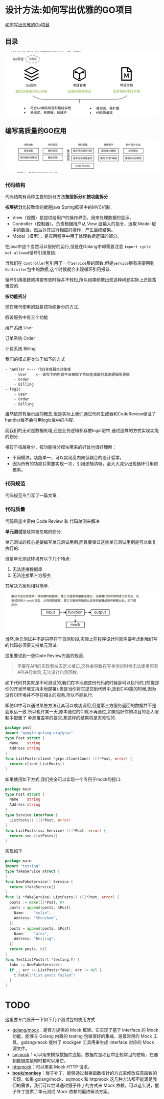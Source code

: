 # 设计方法:如何写出优雅的GO项目


[如何写出优雅的Go项目](https://jewel-drawbridge-9fe.notion.site/10-Go-a14d88c1b7db41319e31d7d01f01e46f#6a7cf891e4dc471193f8e1a5fe98be10)

## 目录
![GO项目](2022-09-18-15-16-07.png)

## 编写高质量的GO应用

![目录](2022-09-18-15-17-34.png)

### 代码结构

代码结构有两种主要的拆分方法**按层拆分**和**按功能拆分**

**按层拆分**比较致命的就是java Spring框架中的MVC机制.
- View（视图）是提供给用户的操作界面，用来处理数据的显示。
- Controller（控制器），负责根据用户从 View 层输入的指令，选取 Model 层中的数据，然后对其进行相应的操作，产生最终结果。
- Model（模型），是应用程序中用于处理数据逻辑的部分。

在java中这个当然可以很好的运行,但是在Golang中却需要注意
`import cycle not allowed`循环引用报错.

当我们在 `Controller`包引用了一个`Service`层的函数,但是`Service`层有需要用到`Controller`包中的数据,这个时候就会出现循环引用报错.

循环引用报错的排查有些时候并不轻松,所以如果频繁出现这种问题实际上还是蛮难受的.

**按功能拆分**

现在我司使用的就是按功能拆分的方式.

假设服务中有三个功能

用户系统 User

订单系统 Order

计费系统 Billing

我们的模式更类似于如下的方式
```
- handler <--- 代码生成器自动生成
    - User    <--该包下的内容不会被除了代码生成器的其他逻辑所更改
    - Order
    - Billing
- logic
    - User
    - Order
    - Billing

```
虽然依然有展示层的概念,但是实际上我们通过代码生成器和CodeReview保证了handler层不会引用logic层中的内容.

而我们的无论是数据处理,还是业务逻辑都存放logic层中,通过这样的方式实现功能的划分.

相较于按层拆分，按功能拆分模块带来的好处也很好理解：

- 不同模块，功能单一，可以实现高内聚低耦合的设计哲学。
- 因为所有的功能只需要实现一次，引用逻辑清晰，会大大减少出现循环引用的概率。

### 代码规范

代码规范专门写了一篇文章.

### 代码质量

代码质量主要由 Code Review 和 代码单测来解决

**单元测试**是经常被忽略的部分.

单元测试的核心是要编写单元测试用例,而且要保证这些单元测试用例是可以重复执行的.

但是单元测试环境有以下几个特点:
1. 无法连接数据库
2. 无法连接第三方服务

其解决方案也相对简单.

![](2022-09-18-16-00-53.png)

当然,单元测试并不是只存在于自测阶段,实际上在程序设计时就需要考虑到我们写的代码必须要支持单元测试.

这里要说到一些Code Review方面的规范.

> 不要在API的实现者端去定义接口,这样会导致在写单测的时候无法使用原有API进行单测,无法设计自测函数.

如下代码其实就是不可测试的,我们在本地跑这份代码的时候是可以执行的,(前提是你的开发环境支持本地部署).但是当你将它提交到代码中,放到CI中跑的时候,因为没有CI环境并不存在相关的服务,所以不能执行.

即使CI中可以通过某些方法让其可以成功调用,但是第三方服务返回的数据并不是会永远一致.所以也许某一天,原本通过的CI就不再通过,如果恰好你的项目的合入限制中配置了 单测覆盖率的要求,那这样的结果将是灾难性的.
```go
package post
import "google.golang.org/grpc"
type Post struct {
  Name    string
  Address string
}
func ListPosts(client *grpc.ClientConn) ([]*Post, error) {
  return client.ListPosts()
}

```
如果使用如下方式,我们完全可以实现一个专用于mock的接口.

```go
package main
type Post struct {
  Name    string
  Address string
}
type Service interface {
  ListPosts() ([]*Post, error)
}
func ListPosts(svc Service) ([]*Post, error) {
  return svc.ListPosts()
}

```
实现如下

```go
package main
import "testing"
type fakeService struct {
}
func NewFakeService() Service {
  return &fakeService{}
}
func (s *fakeService) ListPosts() ([]*Post, error) {
  posts := make([]*Post, 0)
  posts = append(posts, &Post{
    Name:    "colin",
    Address: "Shenzhen",
  })
  posts = append(posts, &Post{
    Name:    "alex",
    Address: "Beijing",
  })
  return posts, nil
}
func TestListPosts(t *testing.T) {
  fake := NewFakeService()
  if _, err := ListPosts(fake); err != nil {
    t.Fatal("list posts failed")
  }
}

```

# TODO
这里要专门展开一下如下几个测试包的使用方式
- [golang/mock](https://github.com/golang/mock)：是官方提供的 Mock 框架。它实现了基于 interface 的 Mock 功能，能够与 Golang 内置的 testing 包做很好的集成，是最常用的 Mock 工具。golang/mock 提供了 mockgen 工具用来生成 interface 对应的 Mock 源文件。
- [sqlmock](https://github.com/DATA-DOG/go-sqlmock)：可以用来模拟数据库连接。数据库是项目中比较常见的依赖，在遇到数据库依赖时都可以用它。
- [httpmock](https://github.com/jarcoal/httpmock)：可以用来 Mock HTTP 请求。
- **[bouk/monkey](https://github.com/bouk/monkey)**：猴子补丁，能够通过替换函数指针的方式来修改任意函数的实现。如果 golang/mock、sqlmock 和 httpmock 这几种方法都不能满足我们的需求，我们可以尝试通过猴子补丁的方式来 Mock 依赖。可以这么说，猴子补丁提供了单元测试 Mock 依赖的最终解决方案。



